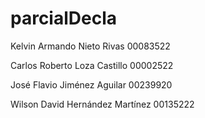 # parcialDecla

Kelvin Armando Nieto Rivas 00083522 

Carlos Roberto Loza Castillo 00002522

José Flavio Jiménez Aguilar 00239920 

Wilson David Hernández Martínez 00135222

